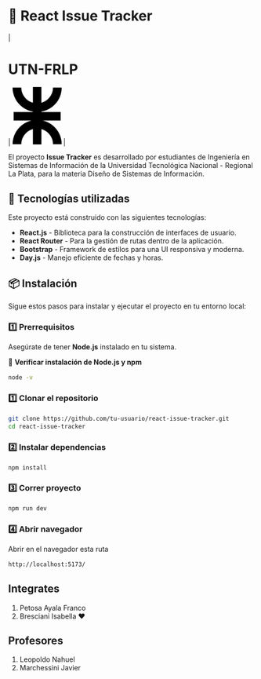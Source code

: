 # 📌 React Issue Tracker 

| <h1>UTN-FRLP</h1>| <img src="./logo.png" alt="Logo del Proyecto" width="100"> |

El proyecto **Issue Tracker** es desarrollado por estudiantes de Ingeniería en Sistemas de Información de la Universidad Tecnológica Nacional - Regional La Plata, para la materia Diseño de Sistemas de Información.

## 🚀 Tecnologías utilizadas  

Este proyecto está construido con las siguientes tecnologías:  

- **React.js** - Biblioteca para la construcción de interfaces de usuario.  
- **React Router** - Para la gestión de rutas dentro de la aplicación.  
- **Bootstrap** - Framework de estilos para una UI responsiva y moderna.   
- **Day.js** - Manejo eficiente de fechas y horas.  

## 📦 Instalación  

Sigue estos pasos para instalar y ejecutar el proyecto en tu entorno local: 

### 1️⃣ Prerrequisitos  

Asegúrate de tener **Node.js** instalado en tu sistema.  

🔹 **Verificar instalación de Node.js y npm**   

```sh
node -v
```

### 1️⃣ Clonar el repositorio  

```sh
git clone https://github.com/tu-usuario/react-issue-tracker.git
cd react-issue-tracker
```

### 2️⃣ Instalar dependencias

```sh
npm install
```

### 3️⃣ Correr proyecto

```sh
npm run dev
```

### 4️⃣ Abrir navegador

Abrir en el navegador esta ruta

```sh
http://localhost:5173/
```

## Integrates
1. Petosa Ayala Franco
2. Bresciani Isabella ❤️
   
## Profesores
1. Leopoldo Nahuel
2. Marchessini Javier